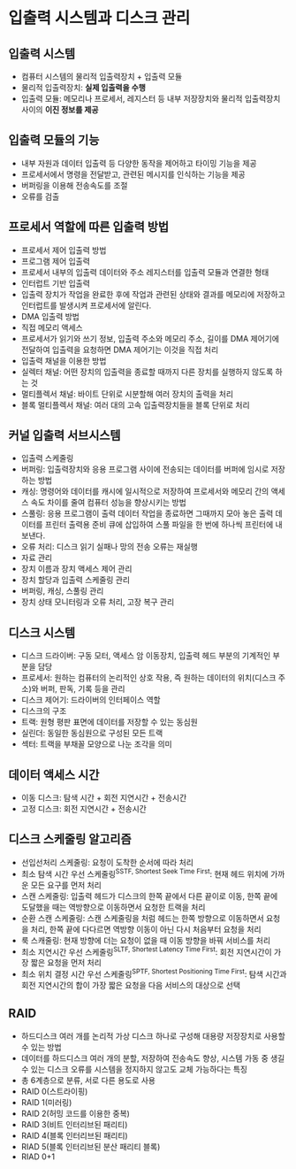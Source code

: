 # 입출력 시스템과 디스크 관리  

## 입출력 시스템  

- 컴퓨터 시스템의 물리적 입출력장치 + 입출력 모듈  
- 물리적 입출력장치: **실제 입출력을 수행**  
- 입출력 모듈: 메모리나 프로세서, 레지스터 등 내부 저장장치와 물리적 입출력장치 사이의 **이진 정보를 제공**   

## 입출력 모듈의 기능   
- 내부 자원과 데이터 입출력 등 다양한 동작을 제어하고 타이밍 기능을 제공  
- 프로세서에서 명령을 전달받고, 관련된 메시지를 인식하는 기능을 제공  
- 버퍼링을 이용해 전송속도를 조절  
- 오류를 검출  

## 프로세서 역할에 따른 입출력 방법  
- 프로세서 제어 입출력 방법      
 - 프로그램 제어 입출력  
  - 프로세서 내부의 입출력 데이터와 주소 레지스터를 입출력 모듈과 연결한 형태    
 - 인터럽트 기반 입출력  
  - 입출력 장치가 작업을 완료한 후에 작업과 관련된 상태와 결과를 메모리에 저장하고 인터럽트를 발생시켜 프로세서에 알린다.  
- DMA 입출력 방법    
 - 직접 메모리 액세스  
 - 프로세서가 읽기와 쓰기 정보, 입출력 주소와 메모리 주소, 길이를 DMA 제어기에 전달하여 입출력을 요청하면 DMA 제어기는 이것을 직접 처리   
- 입출력 채널을 이용한 방법   
 - 실렉터 채널: 어떤 장치의 입출력을 종료할 때까지 다른 장치를 실행하지 않도록 하는 것    
 - 멀티플렉서 채널: 바이트 단위로 시분할해 여러 장치의 출력을 처리   
 - 블록 멀티플렉서 채널: 여러 대의 고속 입출력장치들을 블록 단위로 처리   

## 커널 입출력 서브시스템  
- 입출력 스케줄링  
- 버퍼링: 입출력장치와 응용 프로그램 사이에 전송되는 데이터를 버퍼에 임시로 저장하는 방법  
- 캐싱: 명령어와 데이터를 캐시에 일시적으로 저장하여 프로세서와 메모리 간의 액세스 속도 차이를 줄여 컴퓨터 성능을 향상시키는 방법  
- 스풀링: 응용 프로그램이 출력 데이터 작업을 종료하면 그때까지 모아 놓은 출력 데이터를 프린터 출력용 준비 큐에 삽입하여 스풀 파일을 한 번에 하나씩 프린터에 내보낸다.  
- 오류 처리: 디스크 읽기 실패나 망의 전송 오류는 재실행
- 자료 관리  
 - 장치 이름과 장치 액세스 제어 관리  
 - 장치 할당과 입출력 스케줄링 관리  
 - 버퍼링, 캐싱, 스풀링 관리  
 - 장치 상태 모니터링과 오류 처리, 고장 복구 관리   
  

## 디스크 시스템  

- 디스크 드라이버: 구동 모터, 액세스 암 이동장치, 입출력 헤드 부분의 기계적인 부분을 담당  
- 프로세서: 원하는 컴퓨터의 논리적인 상호 작용, 즉 원하는 데이터의 위치(디스크 주소)와 버퍼, 판독, 기록 등을 관리  
- 디스크 제어기: 드라이버의 인터페이스 역할  
- 디스크의 구조  
 - 트랙: 원형 평판 표면에 데이터를 저장할 수 있는 동심원  
 - 실린더: 동일한 동심원으로 구성된 모든 트랙  
 - 섹터: 트랙을 부채꼴 모양으로 나눈 조각을 의미  

## 데이터 액세스 시간  

- 이동 디스크: 탐색 시간 + 회전 지연시간 + 전송시간    
- 고정 디스크: 회전 지연시간 + 전송시간  

## 디스크 스케줄링 알고리즘  

- 선입선처리 스케줄링: 요청이 도착한 순서에 따라 처리  
- 최소 탐색 시간 우선 스케줄링<sup>SSTF, Shortest Seek Time First</sup>: 현재 헤드 위치에 가까운 모든 요구를 먼저 처리  
- 스캔 스케줄링: 입출력 헤드가 디스크의 한쪽 끝에서 다른 끝이로 이동, 한쪽 끝에 도달했을 때는 역방향으로 이동하면서 요청한 트랙을 처리  
- 순환 스캔 스케줄링: 스캔 스케줄링을 처럼 헤드는 한쪽 방향으로 이동하면서 요청을 처리, 한쪽 끝에 다다르면 역방향 이동이 아닌 다시 처음부터 요청을 처리  
- 룩 스캐줄링: 현재 방향에 더는 요청이 없을 때 이동 방향을 바꿔 서비스를 처리  
- 최소 지연시간 우선 스케줄링<sup>SLTF, Shortest Latency Time First</sup>: 회전 지연시간이 가장 짧은 요청을 먼저 처리  
- 최소 위치 결정 시간 우선 스케줄링<sup>SPTF, Shortest Positioning Time First</sup>: 탐색 시간과 회전 지연시간의 합이 가장 짧은 요청을 다음 서비스의 대상으로 선택  

## RAID  
- 하드디스크 여러 개를 논리적 가상 디스크 하나로 구성해 대용량 저장장치로 사용할 수 있는 방법  
- 데이터를 하드디스크 여러 개의 분할, 저장하여 전송속도 향상, 시스템 가동 중 생길 수 있는 디스크 오류를 시스템을 정지하지 않고도 교체 가능하다는 특징  
- 총 6계층으로 분류, 서로 다른 용도로 사용  
 - RAID 0(스트라이핑)  
 - RAID 1(미러링)  
 - RAID 2(허밍 코드를 이용한 중복)  
 - RAID 3(비트 인터리브된 패리티)  
 - RAID 4(블록 인터리브된 패리티)  
 - RIAD 5(블록 인터리브된 분산 패리티 블록)  
 - RIAD 0+1